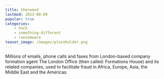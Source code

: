 ```yaml
---
title: Sherwood
lastmod: 2023-08-09
popular: true
categories:
    - hack
    - something-different
    - ransomware
teaser_image: /images/placeholder.png
---
```


Millions of emails, phone calls and faxes from London-based company formation agent The London Office (then called: Formations House) and its related companies, used to facilitate fraud in Africa, Europe, Asia, the Middle East and the Americas.
